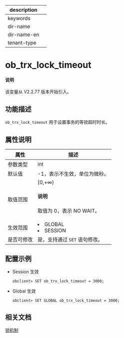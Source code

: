 |description||
|---|---|
|keywords||
|dir-name||
|dir-name-en||
|tenant-type||

# ob_trx_lock_timeout

<main id="notice" type='explain'>
<h4>说明</h4>
<p>该变量从 V2.2.77 版本开始引入。</p>
</main>

## 功能描述

`ob_trx_lock_timeout` 用于设置事务的等锁超时时长。

## 属性说明

| **属性**  |                                                   **描述**                                                   |
|---------|------------------------------------------------------------------------------------------------------------|
| 参数类型    | int                     |
| 默认值     | -1，表示不生效，单位为微秒。                      |
| 取值范围    | [0,+∞)<main id="notice" type='explain'><h4>说明</h4><p>取值为 0，表示 NO WAIT。</p></main>          |
| 生效范围    | <li> GLOBAL   <li> SESSION    |
| 是否可修改  | 是，支持通过 `SET` 语句修改。|

## 配置示例

* Session 生效

  ```shell
  obclient> SET ob_trx_lock_timeout = 3000;
  ```

* Global 生效

  ```shell
  obclient> SET GLOBAL ob_trx_lock_timeout = 3000;
  ```

## 相关文档

[锁机制](../../../../700.reference/100.oceanbase-database-concepts/800.transaction-management/200.transaction-concurrency-and-consistency/300.concurrency-control/200.lock-mechanism.md)